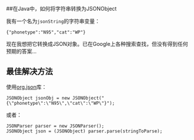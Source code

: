 ##在Java中，如何将字符串转换为JSONObject

我有一个名为`jsonString`的字符串变量：

```
{"phonetype":"N95","cat":"WP"}
```

现在我想把它转换成JSON对象。已在Google上各种搜索查找，但没有得到任何预期的答案...



## 最佳解决方法

使用[org.json](https://mvnrepository.com/artifact/org.json/json)库：

```
JSONObject jsonObj = new JSONObject("{\"phonetype\":\"N95\",\"cat\":\"WP\"}");
```

或者：

```
JSONParser parser = new JSONParser();
JSONObject json = (JSONObject) parser.parse(stringToParse);
```